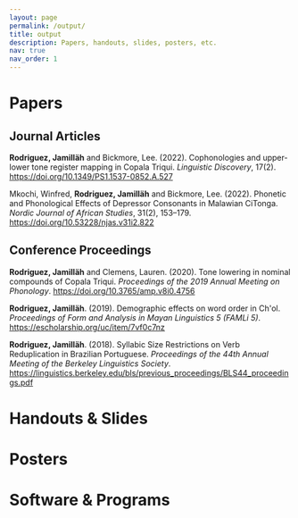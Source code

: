 ```yaml
---
layout: page
permalink: /output/
title: output
description: Papers, handouts, slides, posters, etc.
nav: true
nav_order: 1
---
```


# Papers
## Journal Articles

<b>Rodriguez, Jamilläh</b> and Bickmore, Lee. (2022). Cophonologies and upper-lower tone register mapping in Copala Triqui. <i>Linguistic Discovery</i>, 17(2). https://doi.org/10.1349/PS1.1537-0852.A.527<br>

Mkochi, Winfred, <b>Rodriguez, Jamilläh</b> and Bickmore, Lee. (2022). Phonetic and Phonological Effects of Depressor Consonants in Malawian CiTonga. <i>Nordic Journal of African Studies</i>, 31(2), 153–179. https://doi.org/10.53228/njas.v31i2.822<br>

## Conference Proceedings

<b>Rodriguez, Jamilläh</b> and Clemens, Lauren. (2020). Tone lowering in nominal compounds of Copala Triqui. <i>Proceedings of the 2019 Annual Meeting on Phonology</i>. https://doi.org/10.3765/amp.v8i0.4756<br>

<b>Rodriguez, Jamilläh</b>. (2019). Demographic effects on word order in Ch'ol. <i>Proceedings of Form and Analysis in Mayan Linguistics 5 (FAMLi 5)</i>. https://escholarship.org/uc/item/7vf0c7nz<br>

<b>Rodriguez, Jamilläh</b>. (2018). Syllabic Size Restrictions on Verb Reduplication in Brazilian Portuguese. <i>Proceedings of the 44th Annual Meeting of the Berkeley Linguistics Society</i>. https://linguistics.berkeley.edu/bls/previous_proceedings/BLS44_proceedings.pdf<br>

# Handouts & Slides

# Posters

# Software & Programs

